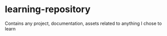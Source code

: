 # learning-repository
Contains any project, documentation, assets related to anything I chose to learn

